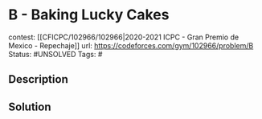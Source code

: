 # B - Baking Lucky Cakes

contest: [[CFICPC/102966/102966|2020-2021 ICPC - Gran Premio de Mexico - Repechaje]]
url: https://codeforces.com/gym/102966/problem/B
Status: #UNSOLVED
Tags: #

## Description

## Solution

